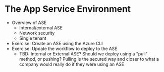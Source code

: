 # The App Service Environment

- Overview of ASE
  - Internal/external ASE
  - Network security
  - Single tenant
- Exercise: Create an ASE using the Azure CLI
- Exercise: Update the workflow to deploy to the ASE
  - TBD: Internal or External ASE? Should we deploy using a "pull" method, or pushing? Pulling is the secured way and closer to what a company would really do if they were using an ASE
